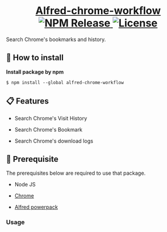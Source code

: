 <h1 align="center">
  <a href="https://www.npmjs.com/package/alfred-evernote-workflow">
		Alfred-chrome-workflow<br>
	  <img src="https://img.shields.io/npm/dt/alfred-chrome-workflow" alt="NPM Release">
	  <img src="https://img.shields.io/github/license/jopemachine/alfred-chrome-workflow.svg" alt="License">
  </a>
</h1>

Search Chrome's bookmarks and history.

##  🔨 How to install

**Install package by npm**

```
$ npm install --global alfred-chrome-workflow
```

## 📋 Features

* Search Chrome's Visit History

* Search Chrome's Bookmark

* Search Chrome's download logs

## 📌 Prerequisite

The prerequisites below are required to use that package.

* Node JS

* [Chrome](https://www.google.com/intl/en/chrome/)

* [Alfred powerpack](https://www.alfredapp.com/powerpack/)


### Usage

